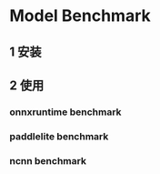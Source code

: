 # Model Benchmark

## 1 安装


## 2 使用

### onnxruntime benchmark


### paddlelite benchmark


### ncnn benchmark